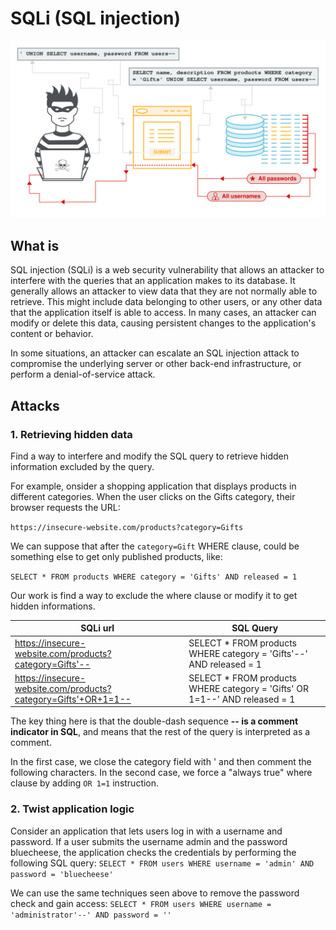 # SQLi (SQL injection)


![SQLi illustration](/assets/sql-injection.jpg)

## What is
SQL injection (SQLi) is a web security vulnerability that allows an attacker to interfere with the queries that an application makes to its database. It generally allows an attacker to view data that they are not normally able to retrieve. This might include data belonging to other users, or any other data that the application itself is able to access. In many cases, an attacker can modify or delete this data, causing persistent changes to the application's content or behavior.

In some situations, an attacker can escalate an SQL injection attack to compromise the underlying server or other back-end infrastructure, or perform a denial-of-service attack.


## Attacks
### 1. Retrieving hidden data
Find a way to interfere and modify the SQL query to retrieve hidden information excluded by the query.

For example, onsider a shopping application that displays products in different categories. When the user clicks on the Gifts category, their browser requests the URL:

`https://insecure-website.com/products?category=Gifts`

We can suppose that after the `category=Gift` WHERE clause, could be something else to get only published products, like:

`SELECT * FROM products WHERE category = 'Gifts' AND released = 1`

Our work is find a way to exclude the where clause or modify it to get hidden informations.

| SQLi url                                                       | SQL Query                                                                  |
|----------------------------------------------------------------|----------------------------------------------------------------------------|
| https://insecure-website.com/products?category=Gifts'--        | SELECT * FROM products WHERE category = 'Gifts'--' AND released = 1        |
| https://insecure-website.com/products?category=Gifts'+OR+1=1-- | SELECT * FROM products WHERE category = 'Gifts' OR 1=1--' AND released = 1 |

The key thing here is that the double-dash sequence <b>-- is a comment indicator in SQL</b>, and means that the rest of the query is interpreted as a comment.

In the first case, we close the category field with ' and then comment the following characters.
In the second case, we force a "always true" where clause by adding `OR 1=1` instruction.

### 2. Twist application logic
Consider an application that lets users log in with a username and password. If a user submits the username admin and the password bluecheese, the application checks the credentials by performing the following SQL query:
`SELECT * FROM users WHERE username = 'admin' AND password = 'bluecheese'`

We can use the same techniques seen above to remove the password check and gain access:
`SELECT * FROM users WHERE username = 'administrator'--' AND password = ''`
